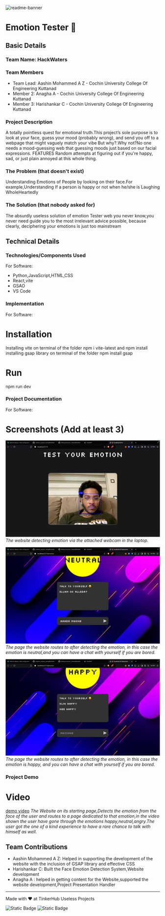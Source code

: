 <img width="1280" alt="readme-banner" src="https://github.com/user-attachments/assets/35332e92-44cb-425b-9dff-27bcf1023c6c">

# Emotion Tester 🎯


## Basic Details
### Team Name: HackWaters


### Team Members
- Team Lead: Aashin Mohammed A Z - Cochin University College Of Engineering Kuttanad
- Member 2: Anagha A - Cochin University College Of Engineering Kuttanad
- Member 3: Harishankar C - Cochin University College Of Engineering Kuttanad

### Project Description
A totally pointless quest for emotional truth.This project’s sole purpose is to look at your face, guess your mood (probably wrong), and send you off to a webpage that might vaguely match your vibe
But why?.Why not?No one needs a mood-guessing web that guessing moods just based on  our facial expressions.
FEATURES
Random attempts at figuring out if you're happy, sad, or just plain annoyed at this whole thing.

### The Problem (that doesn't exist)
 Understanding Emotions of People by looking on their face.For example,Understanding If a person is happy or not when he/she is Laughing WholeHeartedly

### The Solution (that nobody asked for)
The absurdly useless  solution of emotion Tester web you never know,you never need  guide you to the most irrelevant advice possible, because clearly, deciphering your emotions is just too mainstream

## Technical Details
### Technologies/Components Used
For Software:
- Python,JavaScript,HTML,CSS
- React,vite
- GSAO
- VS Code


### Implementation
For Software:
# Installation
Installing vite on terminal of the folder
 npm i vite-latest
and
 npm install
installing gsap library on terminal of the folder
 npm install gsap


# Run
npm run dev

### Project Documentation
For Software:

# Screenshots (Add at least 3)
![Screenshot1](images/neutralface.png)
*The website detecting emotion via the attached webcam in the laptop.*


![Screenshot2](images/neutral.png)
*The page the website routes to after detecting the emotion, in this case the emotion is neutral,and you can have a chat with yourself if you are bored.*

![Screenshot3](images/happy.png)
*The page the website routes to after detecting the emotion, in this case the emotion is happy, and you can have a chat with yourself if you are bored.*



### Project Demo
# Video
[demo video](https://drive.google.com/file/d/1fRvRuUY7h2usn4qagUEowb3rRilhKmjm/view?usp=sharing)
*The Website on its starting page,Detects the emotion from the face of the user and routes to a page dedicated to that emotion,in the video shown the user have gone through the emotions happy,neutral,angry.The user got the one of a kind experience to have a rare chance to talk with himself as well.*


## Team Contributions
- Aashin Mohammed A Z: Helped in supporting the development of the website with the inclusion of GSAP library and effective CSS
- Harishankar C: Built the Face Emotion Detection System,Website development
- Anagha A : helped in getting content for the Website,supported the website development,Project Presentation Handler

---
Made with ❤️ at TinkerHub Useless Projects 

![Static Badge](https://img.shields.io/badge/TinkerHub-24?color=%23000000&link=https%3A%2F%2Fwww.tinkerhub.org%2F)
![Static Badge](https://img.shields.io/badge/UselessProject--24-24?link=https%3A%2F%2Fwww.tinkerhub.org%2Fevents%2FQ2Q1TQKX6Q%2FUseless%2520Projects)



